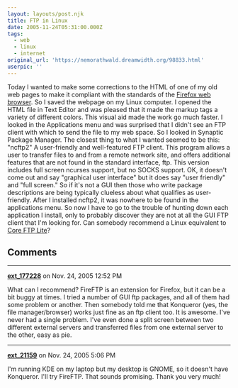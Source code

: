 ```yaml
---
layout: layouts/post.njk
title: FTP in Linux
date: 2005-11-24T05:31:00.000Z
tags:
  - web
  - linux
  - internet
original_url: 'https://nemorathwald.dreamwidth.org/98833.html'
userpic: ''
---
```

Today I wanted to make some corrections to the HTML of one of my old web pages to make it compliant with the standards of the [Firefox web browser](http://www.getfirefox.com). So I saved the webpage on my Linux computer. I opened the HTML file in Text Editor and was pleased that it made the markup tags a variety of different colors. This visual aid made the work go much faster. I looked in the Applications menu and was surprised that I didn't see an FTP client with which to send the file to my web space. So I looked in Synaptic Package Manager. The closest thing to what I wanted seemed to be this: "ncftp2" A user-friendly and well-featured FTP client. This program allows a user to transfer files to and from a remote network site, and offers additional features that are not found in the standard interface, ftp. This version includes full screen ncurses support, but no SOCKS support. OK, it doesn't come out and say "graphical user interface" but it does say "user friendly" and "full screen." So if it's not a GUI then those who write package descriptions are being typically clueless about what qualifies as user-friendly. After I installed ncftp2, it was nowhere to be found in the applications menu. So now I have to go to the trouble of hunting down each application I install, only to probably discover they are not at all the GUI FTP client that I'm looking for. Can somebody recommend a Linux equivalent to [Core FTP Lite](http://www.coreftp.com/screens/index.html)?

## Comments

---

**[ext_177228](https://www.dreamwidth.org/users/ext_177228)** on Nov. 24, 2005 12:52 PM

What can I recommend? FireFTP is an extension for Firefox, but it can be a bit buggy at times. I tried a number of GUI ftp packages, and all of them had some problem or another. Then somebody told me that Konqueror (yes, the file manager/browser) works just fine as an ftp client too. It is awesome. I've never had a single problem. I've even done a split screen between two different external servers and transferred files from one external server to the other, easy as pie.

---

**[ext_21159](https://www.dreamwidth.org/users/ext_21159)** on Nov. 24, 2005 5:06 PM

I'm running KDE on my laptop but my desktop is GNOME, so it doesn't have Konqueror. I'll try FireFTP. That sounds promising. Thank you very much!
